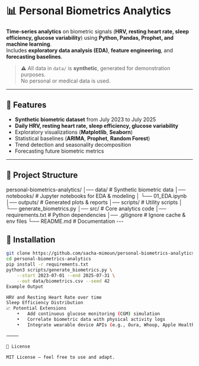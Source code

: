 # 📊 Personal Biometrics Analytics

**Time-series analytics** on biometric signals (**HRV, resting heart rate, sleep efficiency, glucose variability**) using **Python, Pandas, Prophet, and machine learning**.  
Includes **exploratory data analysis (EDA)**, **feature engineering**, and **forecasting baselines**.

> ⚠️ All data in `data/` is **synthetic**, generated for demonstration purposes.  
> No personal or medical data is used.

---

## 🚀 Features
- **Synthetic biometric dataset** from July 2023 to July 2025
- **Daily HRV, resting heart rate, sleep efficiency, glucose variability**
- Exploratory visualizations (**Matplotlib**, **Seaborn**)
- Statistical baselines (**ARIMA**, **Prophet**, **Random Forest**)
- Trend detection and seasonality decomposition
- Forecasting future biometric metrics

---

## 📂 Project Structure                                                                             
personal-biometrics-analytics/
│── data/                       # Synthetic biometric data
│── notebooks/                  # Jupyter notebooks for EDA & modeling
│   └── 01_EDA.ipynb
│── outputs/                    # Generated plots & reports
│── scripts/                    # Utility scripts
│   └── generate_biometrics.py
│── src/                        # Core analytics code
│── requirements.txt            # Python dependencies
│── .gitignore                  # Ignore cache & env files
└── README.md                   # Documentation                                                     ---

## 🔧 Installation
```bash
git clone https://github.com/sacha-mimoun/personal-biometrics-analytics.git
cd personal-biometrics-analytics
pip install -r requirements.txt
python3 scripts/generate_biometrics.py \
    --start 2023-07-01 --end 2025-07-31 \
    --out data/biometrics.csv --seed 42                                                             jupyter notebook notebooks/01_EDA.ipynb                                       
Example Output

HRV and Resting Heart Rate over time
Sleep Efficiency Distribution
📈 Potential Extensions
	•	Add continuous glucose monitoring (CGM) simulation
	•	Correlate biometric data with physical activity logs
	•	Integrate wearable device APIs (e.g., Oura, Whoop, Apple Health)

⸻

📜 License

MIT License – feel free to use and adapt.
